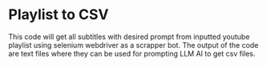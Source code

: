 # Playlist to CSV

This code will get all subtitles with desired prompt from inputted youtube playlist using selenium webdriver as a scrapper bot. The output of the code are text files where they can be used for prompting LLM AI to get csv files.
